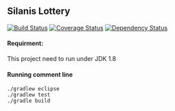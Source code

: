 ## Silanis Lottery

[![Build Status](https://travis-ci.org/zt1983811/silanis_lottery.svg?branch=master)](https://travis-ci.org/zt1983811/silanis_lottery)
[![Coverage Status](https://coveralls.io/repos/github/zt1983811/silanis_lottery/badge.svg?branch=master)](https://coveralls.io/github/zt1983811/silanis_lottery?branch=master)
[![Dependency Status](https://www.versioneye.com/user/projects/57557c0f7757a0004a1de08f/badge.svg?style=flat)](https://www.versioneye.com/user/projects/57557c0f7757a0004a1de08f)

#### Requirment:
This project need to run under JDK 1.8

#### Running comment line
```
./gradlew eclipse
./gradlew test
./gradle build
```
